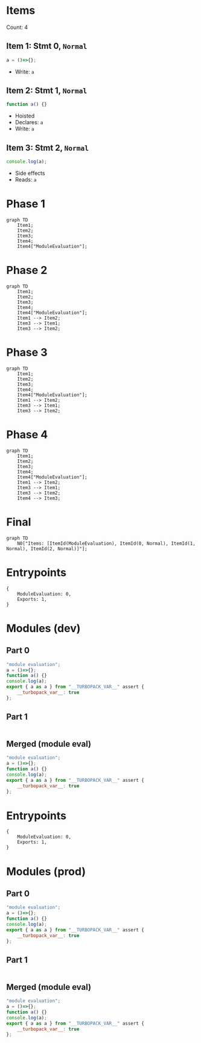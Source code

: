 # Items

Count: 4

## Item 1: Stmt 0, `Normal`

```js
a = ()=>{};

```

- Write: `a`

## Item 2: Stmt 1, `Normal`

```js
function a() {}

```

- Hoisted
- Declares: `a`
- Write: `a`

## Item 3: Stmt 2, `Normal`

```js
console.log(a);

```

- Side effects
- Reads: `a`

# Phase 1
```mermaid
graph TD
    Item1;
    Item2;
    Item3;
    Item4;
    Item4["ModuleEvaluation"];
```
# Phase 2
```mermaid
graph TD
    Item1;
    Item2;
    Item3;
    Item4;
    Item4["ModuleEvaluation"];
    Item1 --> Item2;
    Item3 --> Item1;
    Item3 --> Item2;
```
# Phase 3
```mermaid
graph TD
    Item1;
    Item2;
    Item3;
    Item4;
    Item4["ModuleEvaluation"];
    Item1 --> Item2;
    Item3 --> Item1;
    Item3 --> Item2;
```
# Phase 4
```mermaid
graph TD
    Item1;
    Item2;
    Item3;
    Item4;
    Item4["ModuleEvaluation"];
    Item1 --> Item2;
    Item3 --> Item1;
    Item3 --> Item2;
    Item4 --> Item3;
```
# Final
```mermaid
graph TD
    N0["Items: [ItemId(ModuleEvaluation), ItemId(0, Normal), ItemId(1, Normal), ItemId(2, Normal)]"];
```
# Entrypoints

```
{
    ModuleEvaluation: 0,
    Exports: 1,
}
```


# Modules (dev)
## Part 0
```js
"module evaluation";
a = ()=>{};
function a() {}
console.log(a);
export { a as a } from "__TURBOPACK_VAR__" assert {
    __turbopack_var__: true
};

```
## Part 1
```js

```
## Merged (module eval)
```js
"module evaluation";
a = ()=>{};
function a() {}
console.log(a);
export { a as a } from "__TURBOPACK_VAR__" assert {
    __turbopack_var__: true
};

```
# Entrypoints

```
{
    ModuleEvaluation: 0,
    Exports: 1,
}
```


# Modules (prod)
## Part 0
```js
"module evaluation";
a = ()=>{};
function a() {}
console.log(a);
export { a as a } from "__TURBOPACK_VAR__" assert {
    __turbopack_var__: true
};

```
## Part 1
```js

```
## Merged (module eval)
```js
"module evaluation";
a = ()=>{};
function a() {}
console.log(a);
export { a as a } from "__TURBOPACK_VAR__" assert {
    __turbopack_var__: true
};

```
